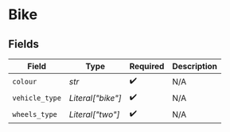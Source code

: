 # Bike


## Fields

| Field              | Type               | Required           | Description        |
| ------------------ | ------------------ | ------------------ | ------------------ |
| `colour`           | *str*              | :heavy_check_mark: | N/A                |
| `vehicle_type`     | *Literal["bike"]*  | :heavy_check_mark: | N/A                |
| `wheels_type`      | *Literal["two"]*   | :heavy_check_mark: | N/A                |